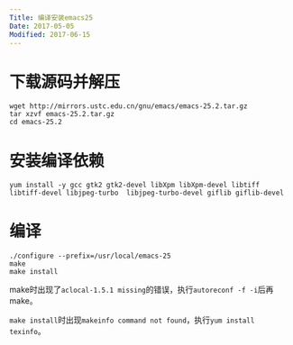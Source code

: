 ```yaml
---
Title: 编译安装emacs25
Date: 2017-05-05
Modified: 2017-06-15
---
```


# 下载源码并解压
```
wget http://mirrors.ustc.edu.cn/gnu/emacs/emacs-25.2.tar.gz
tar xzvf emacs-25.2.tar.gz
cd emacs-25.2
```

# 安装编译依赖
```
yum install -y gcc gtk2 gtk2-devel libXpm libXpm-devel libtiff libtiff-devel libjpeg-turbo  libjpeg-turbo-devel giflib giflib-devel
```

# 编译
```
./configure --prefix=/usr/local/emacs-25
make
make install
```
make时出现了`aclocal-1.5.1 missing`的错误，执行`autoreconf -f -i`后再make。

`make install`时出现`makeinfo command not found`，执行`yum install texinfo`。
